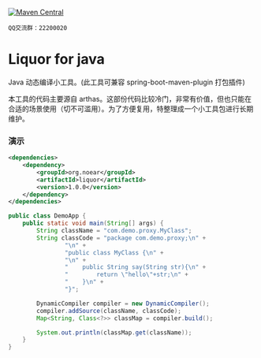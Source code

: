 
[![Maven Central](https://img.shields.io/maven-central/v/org.noear/liquor.svg)](https://mvnrepository.com/search?q=g:org.noear%20AND%20liquor)

` QQ交流群：22200020 `

# Liquor for java

Java 动态编译小工具。(此工具可兼容 spring-boot-maven-plugin 打包插件)


本工具的代码主要源自 arthas。这部份代码比较冷门，非常有价值，但也只能在合适的场景使用（切不可滥用）。为了方便复用，特整理成一个小工具包进行长期维护。


### 演示


```xml
<dependencies>
    <dependency>
        <groupId>org.noear</groupId>
        <artifactId>liquor</artifactId>
        <version>1.0.0</version>
    </dependency>
</dependencies>
```

```java
public class DemoApp {
    public static void main(String[] args) {
        String className = "com.demo.proxy.MyClass";
        String classCode = "package com.demo.proxy;\n" +
                "\n" +
                "public class MyClass {\n" +
                "\n" +
                "    public String say(String str){\n" +
                "        return \"hello\"+str;\n" +
                "    }\n" +
                "}";

        DynamicCompiler compiler = new DynamicCompiler();
        compiler.addSource(className, classCode);
        Map<String, Class<?>> classMap = compiler.build();

        System.out.println(classMap.get(className));
    }
}
```
